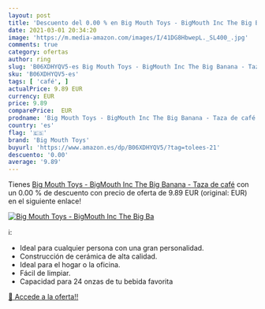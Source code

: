 ```yaml
---
layout: post
title: 'Descuento del 0.00 % en Big Mouth Toys - BigMouth Inc The Big Ba'
date: 2021-03-01 20:34:20
image: 'https://m.media-amazon.com/images/I/41DG8HbwepL._SL400_.jpg'
comments: true
category: ofertas
author: ring
slug: 'B06XDHYQV5-es Big Mouth Toys - BigMouth Inc The Big Banana - Taza de café'
sku: 'B06XDHYQV5-es'
tags: [ 'café', ]
actualPrice: 9.89 EUR
currency: EUR
price: 9.89
comparePrice:  EUR
prodname: 'Big Mouth Toys - BigMouth Inc The Big Banana - Taza de café'
country: 'es'
flag: '🇪🇸'
brand: 'Big Mouth Toys'
buyurl: 'https://www.amazon.es/dp/B06XDHYQV5/?tag=tolees-21'
descuento: '0.00'
average: '9.89'
---
```


Tienes [Big Mouth Toys - BigMouth Inc The Big Banana - Taza de café](https://www.amazon.es/dp/B06XDHYQV5/?tag=tolees-21) con un 0.00 % de descuento con precio de oferta de 9.89 EUR (original:  EUR) en el siguiente enlace!

[![Big Mouth Toys - BigMouth Inc The Big Ba](https://m.media-amazon.com/images/I/41DG8HbwepL._SL400_.jpg)](https://www.amazon.es/dp/B06XDHYQV5/?tag=tolees-21)

ℹ️:

- Ideal para cualquier persona con una gran personalidad.
- Construcción de cerámica de alta calidad.
- Ideal para el hogar o la oficina.
- Fácil de limpiar.
- Capacidad para 24 onzas de tu bebida favorita

[🛒 Accede a la oferta!!](https://www.amazon.es/dp/B06XDHYQV5/?tag=tolees-21)
